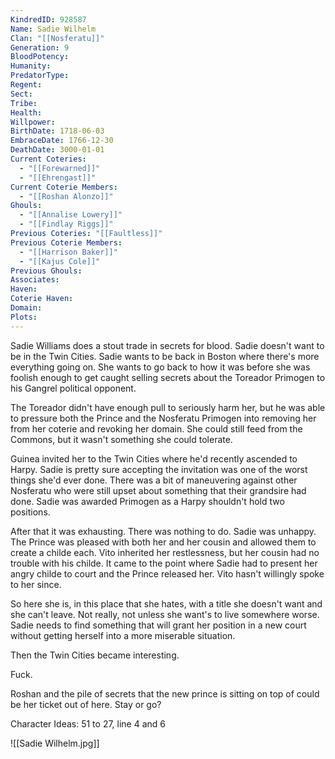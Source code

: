 ```yaml
---
KindredID: 928587
Name: Sadie Wilhelm
Clan: "[[Nosferatu]]"
Generation: 9
BloodPotency: 
Humanity: 
PredatorType: 
Regent: 
Sect: 
Tribe: 
Health: 
Willpower: 
BirthDate: 1718-06-03
EmbraceDate: 1766-12-30
DeathDate: 3000-01-01
Current Coteries:
  - "[[Forewarned]]"
  - "[[Ehrengast]]"
Current Coterie Members:
  - "[[Roshan Alonzo]]"
Ghouls:
  - "[[Annalise Lowery]]"
  - "[[Findlay Riggs]]"
Previous Coteries: "[[Faultless]]"
Previous Coterie Members:
  - "[[Harrison Baker]]"
  - "[[Kajus Cole]]"
Previous Ghouls: 
Associates: 
Haven: 
Coterie Haven: 
Domain: 
Plots:
---
```

Sadie Williams does a stout trade in secrets for blood. Sadie doesn't want to be in the Twin Cities. Sadie wants to be back in Boston where there's more everything going on. She wants to go back to how it was before she was foolish enough to get caught selling secrets about the Toreador Primogen to his Gangrel political opponent. 

The Toreador didn't have enough pull to seriously harm her, but he was able to pressure both the Prince and the Nosferatu Primogen into removing her from her coterie and revoking her domain. She could still feed from the Commons, but it wasn't something she could tolerate. 

Guinea invited her to the Twin Cities where he'd recently ascended to Harpy. Sadie is pretty sure accepting the invitation was one of the worst things she'd ever done. There was a bit of maneuvering against other Nosferatu who were still upset about something that their grandsire had done. Sadie was awarded Primogen as a Harpy shouldn't hold two positions.

After that it was exhausting. There was nothing to do. Sadie was unhappy. The Prince was pleased with both her and her cousin and allowed them to create a childe each. Vito inherited her restlessness, but her cousin had no trouble with his childe.  It came to the point where Sadie had to present her angry childe to court and the Prince released her. Vito hasn't willingly spoke to her since. 

So here she is, in this place that she hates, with a title she doesn't want and she can't leave. Not really, not unless she want's to live somewhere worse. Sadie needs to find something that will grant her position in a new court without getting herself into a more miserable situation. 

Then the Twin Cities became interesting. 

Fuck.

Roshan and the pile of secrets that the new prince is sitting on top of could be her ticket out of here. Stay or go?

Character Ideas: 
51 to 27, line 4 and 6

![[Sadie Wilhelm.jpg]]